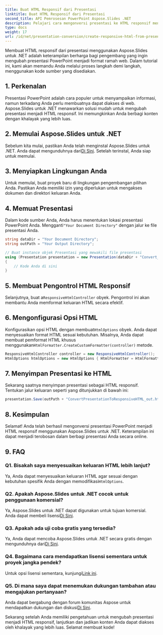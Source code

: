 ```yaml
---
title: Buat HTML Responsif dari Presentasi
linktitle: Buat HTML Responsif dari Presentasi
second_title: API Pemrosesan PowerPoint Aspose.Slides .NET
description: Pelajari cara mengonversi presentasi ke HTML responsif menggunakan Aspose.Slides untuk .NET. Buat konten menarik yang dapat beradaptasi dengan lancar di seluruh perangkat.
type: docs
weight: 17
url: /id/net/presentation-conversion/create-responsive-html-from-presentation/
---
```


Membuat HTML responsif dari presentasi menggunakan Aspose.Slides untuk .NET adalah keterampilan berharga bagi pengembang yang ingin mengubah presentasi PowerPoint menjadi format ramah web. Dalam tutorial ini, kami akan memandu Anda melalui proses langkah demi langkah, menggunakan kode sumber yang disediakan.

## 1. Perkenalan

Presentasi PowerPoint adalah cara populer untuk menyampaikan informasi, namun terkadang Anda perlu membuatnya dapat diakses di web. Aspose.Slides untuk .NET menawarkan solusi mudah untuk mengubah presentasi menjadi HTML responsif. Ini memungkinkan Anda berbagi konten dengan khalayak yang lebih luas.

## 2. Memulai Aspose.Slides untuk .NET

 Sebelum kita mulai, pastikan Anda telah menginstal Aspose.Slides untuk .NET. Anda dapat mengunduhnya dari[Di Sini](https://releases.aspose.com/slides/net/). Setelah terinstal, Anda siap untuk memulai.

## 3. Menyiapkan Lingkungan Anda

Untuk memulai, buat proyek baru di lingkungan pengembangan pilihan Anda. Pastikan Anda memiliki izin yang diperlukan untuk mengakses dokumen dan direktori keluaran Anda.

## 4. Memuat Presentasi

 Dalam kode sumber Anda, Anda harus menentukan lokasi presentasi PowerPoint Anda. Mengganti`"Your Document Directory"` dengan jalur ke file presentasi Anda.

```csharp
string dataDir = "Your Document Directory";
string outPath = "Your Output Directory";

// Buat instance objek Presentasi yang mewakili file presentasi
using (Presentation presentation = new Presentation(dataDir + "Convert_HTML.pptx"))
{
    // Kode Anda di sini
}
```

## 5. Membuat Pengontrol HTML Responsif

 Selanjutnya, buat a`ResponsiveHtmlController` obyek. Pengontrol ini akan membantu Anda memformat keluaran HTML secara efektif.

## 6. Mengonfigurasi Opsi HTML

 Konfigurasikan opsi HTML dengan membuat`HtmlOptions` obyek. Anda dapat menyesuaikan format HTML sesuai kebutuhan. Misalnya, Anda dapat membuat pemformat HTML khusus menggunakan`HtmlFormatter.CreateCustomFormatter(controller)` metode.

```csharp
ResponsiveHtmlController controller = new ResponsiveHtmlController();
HtmlOptions htmlOptions = new HtmlOptions { HtmlFormatter = HtmlFormatter.CreateCustomFormatter(controller) };
```

## 7. Menyimpan Presentasi ke HTML

Sekarang saatnya menyimpan presentasi sebagai HTML responsif. Tentukan jalur keluaran seperti yang ditunjukkan di bawah ini:

```csharp
presentation.Save(outPath + "ConvertPresentationToResponsiveHTML_out.html", SaveFormat.Html, htmlOptions);
```

## 8. Kesimpulan

Selamat! Anda telah berhasil mengonversi presentasi PowerPoint menjadi HTML responsif menggunakan Aspose.Slides untuk .NET. Keterampilan ini dapat menjadi terobosan dalam berbagi presentasi Anda secara online.

## 9. FAQ

### Q1. Bisakah saya menyesuaikan keluaran HTML lebih lanjut?
 Ya, Anda dapat menyesuaikan keluaran HTML agar sesuai dengan kebutuhan spesifik Anda dengan memodifikasi`HtmlOptions`.

### Q2. Apakah Aspose.Slides untuk .NET cocok untuk penggunaan komersial?
 Ya, Aspose.Slides untuk .NET dapat digunakan untuk tujuan komersial. Anda dapat membeli lisensi[Di Sini](https://purchase.aspose.com/buy).

### Q3. Apakah ada uji coba gratis yang tersedia?
 Ya, Anda dapat mencoba Aspose.Slides untuk .NET secara gratis dengan mengunduhnya dari[Di Sini](https://releases.aspose.com/).

### Q4. Bagaimana cara mendapatkan lisensi sementara untuk proyek jangka pendek?
 Untuk opsi lisensi sementara, kunjungi[Link ini](https://purchase.aspose.com/temporary-license/).

### Q5. Di mana saya dapat menemukan dukungan tambahan atau mengajukan pertanyaan?
 Anda dapat bergabung dengan forum komunitas Aspose untuk mendapatkan dukungan dan diskusi[Di Sini](https://forum.aspose.com/).

Sekarang setelah Anda memiliki pengetahuan untuk mengubah presentasi menjadi HTML responsif, lanjutkan dan jadikan konten Anda dapat diakses oleh khalayak yang lebih luas. Selamat membuat kode!
